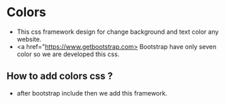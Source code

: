# Colors
* This css framework design for change background and text color any website.
* <a href="https://www.getbootstrap.com> Bootstrap </a> have only seven color so we are developed this css.
## How to add colors css ?
  * after bootstrap include then we add this framework.
  <code>
  <pre>
  <link rel="stylesheet" href="colors.css" />
  </pre>
  </ocde>
